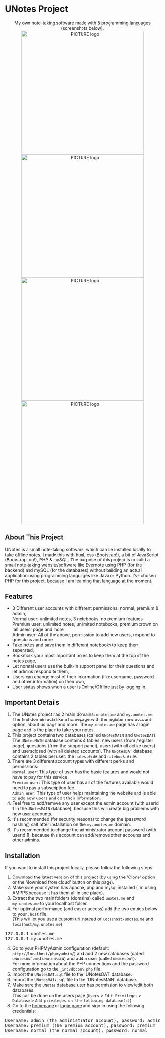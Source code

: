 # UNotes Project
<p align="center">My own note-taking software made with 5 programming languages (screenshots below).<br>
  <img alt="PICTURE logo" src="https://user-images.githubusercontent.com/18640201/56651894-563eff80-668a-11e9-9f90-905e0ff8e1ed.png" width="400">
  <img alt="PICTURE logo" src="https://user-images.githubusercontent.com/18640201/56652031-a322d600-668a-11e9-99d1-3648257ceb17.png" width="400">
  <img alt="PICTURE logo" src="https://user-images.githubusercontent.com/18640201/56652160-fac14180-668a-11e9-8b84-9f31cefc6dac.png" width="400">
  <img alt="PICTURE logo" src="https://user-images.githubusercontent.com/18640201/56652220-25ab9580-668b-11e9-964a-b8214b89372f.png" width="400">
</p>

## About This Project
UNotes is a small note-taking software, which can be installed locally to take offline notes. I made this with html, css (Bootstrap!), a bit of JavaScript (Bootstrap too!), PHP &amp; mySQL. The purpose of this project is to build a small note-taking website/software like Evernote using PHP (for the backend) and mySQL (for the databases) without building an actual application using programming languages like Java or Python. I've chosen PHP for this project, because I am learning that language at the moment.

## Features
<ul>
  <li>3 Different user accounts with different permissions: normal, premium &amp; admin,<br>
  Normal user: unlimited notes, 3 notebooks, no premium features<br>
  Premium user: unlimited notes, unlimited notebooks, premium crown on 'all users' page and more<br>
  Admin user: All of the above, permission to add new users, respond to questions and more
  </li>
  <li>Take notes and save them in different notebooks to keep them seperated,</li>
  <li>Bookmark your most important notes to keep them at the top of the notes page,</li>
  <li>Let normal users use the built-in support panel for their questions and let admins respond to them,</li>
  <li>Users can change most of their information (like username, password and other information) on their own,</li>
  <li>User status shows when a user is Online/Offline just by logging in.</li>
</ul>

## Important Details
1. The UNotes project has 2 main domains: ```unotes.me``` and ```my.unotes.me```. The first domain acts like a homepage with the register new account option, about us page and more. The ```my.unotes.me``` page has a login page and is the place to take your notes.
2. This project contains two databases (called ```UNotesMAIN``` and ```UNotesDAT```). The ```UNotesMAIN``` database contains 4 tables: new users (from /register page), questions (from the support panel), users (with all active users) and usersclosed (with all deleted accounts). The ```UNotesDAT``` database contains 2 tables per user: the ```notes.#id#``` and ```notebook.#id#```.
3. There are 3 different account types with different perks and permissions:<br>
```Normal user```: This type of user has the basic features and would not have to pay for this service.<br>
```Premium user```: This type of user has all of the features available would need to pay a subscription fee.<br>
```Admin user```: This type of user helps maintaining the website and is able to add new users and edit their information.
4. Feel free to add/remove any user except the admin account (with userid 1 in the ```UNotesMAIN``` database), because this will create big problems with new user accounts.
5. It's recommended (for security reasons) to change the (password hashing) salt after installation on the ```my.unotes.me``` domain.
6. It's recommended to change the administrator account password (with userid 1), because this account can add/remove other accounts and other admins.

## Installation
If you want to install this project locally, please follow the following steps:
1. Download the latest version of this project (by using the 'Clone' option or the 'download from cloud' button on this page).
2. Make sure your system has apache, php and mysql installed (I'm using AMPPS because it has them all in one place).
3. Extract the two main folders (domains) called ```unotes.me``` and ```my.unotes.me``` to your localhost folder.
3. For optimal performance (and easier access) add the two entries below to your ```.host``` file:<br>
(This will let you use a custom url instead of ```localhost/unotes.me``` and ```localhost/my.unotes.me```)
<pre>127.0.0.1 unotes.me
127.0.0.1 my.unotes.me</pre>
4. Go to your PHPMyAdmin configuration (default: ```http://localhost/phpmyadmin/```) and add 2 new databases (called ```UNotesDAT``` and ```UNotesMAIN```) and add a user (called ```UNotesDAT```).<br>
For more information about the PHP connections and the password configuration go to the ```_inc/dbconn.php``` file.
5. Import the ```UNotesDAT.sql``` file to the 'UNotesDAT' database.
6. Import the ```UNotesMAIN.sql``` file to the 'UNotesMAIN' database.
7. Make sure the ```UNotes``` database user has permission to view/edit both databases.<br>
This can be done on the users page (```Users``` > ```Edit Privileges``` > ```Database``` > ```Add privileges on the following database(s)```)
6. Go to the <a href="http://unotes.me" target="_blank">homepage</a> or <a href="http://my.unotes.me" target="_blank">login page</a> and sign in using the following credentials:
<pre>Username: admin (the administrator account), password: admin
Username: premium (the premium account), password: premium
Username: normal (the normal account), password: normal</pre>
